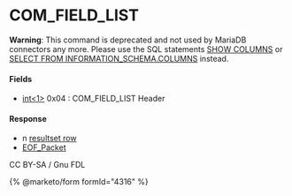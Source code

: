 # COM\_FIELD\_LIST

**Warning**: This command is deprecated and not used by MariaDB connectors any more. Please use the SQL statements [SHOW COLUMNS](../../../../../reference/sql-statements/administrative-sql-statements/show/show-columns.md) or [SELECT FROM INFORMATION\_SCHEMA.COLUMNS](../../../../../reference/sql-statements/administrative-sql-statements/system-tables/information-schema/information-schema-tables/information-schema-columns-table.md) instead.

#### Fields

* [int<1>](../protocol-data-types.md#fixed-length-integers) 0x04 : COM\_FIELD\_LIST Header

#### Response

* n [resultset row](../4-server-response-packets/resultset-row.md)
* [EOF\_Packet](../4-server-response-packets/eof_packet.md)

CC BY-SA / Gnu FDL

{% @marketo/form formId="4316" %}
